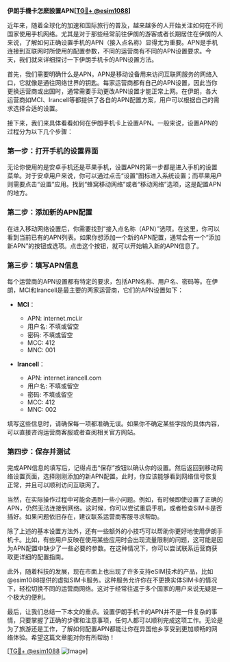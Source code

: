 **伊朗手機卡怎麽設置APN[[TG💪+ @esim1088](https://t.me/s/esim1088)]**

近年来，随着全球化的加速和国际旅行的普及，越来越多的人开始关注如何在不同国家使用手机网络。尤其是对于那些经常前往伊朗的游客或者长期居住在伊朗的人来说，了解如何正确设置手机的APN（接入点名称）显得尤为重要。APN是手机连接到互联网时所使用的配置参数，不同的运营商有不同的APN设置要求。今天，我们就来详细探讨一下伊朗手机卡的APN设置方法。

首先，我们需要明确什么是APN。APN是移动设备用来访问互联网服务的网络入口，它就像是通往网络世界的钥匙。每家运营商都有自己的APN设置，因此当你更换运营商或出国时，通常需要手动更改APN设置才能正常上网。在伊朗，各大运营商如MCI、Irancell等都提供了各自的APN配置方案，用户可以根据自己的需求选择合适的设置。

接下来，我们来具体看看如何在伊朗手机卡上设置APN。一般来说，设置APN的过程分为以下几个步骤：

### 第一步：打开手机的设置界面

无论你使用的是安卓手机还是苹果手机，设置APN的第一步都是进入手机的设置菜单。对于安卓用户来说，你可以通过点击“设置”图标进入系统设置；而苹果用户则需要点击“设置”应用。找到“蜂窝移动网络”或者“移动网络”选项，这是配置APN的地方。

### 第二步：添加新的APN配置

在进入移动网络设置后，你需要找到“接入点名称（APN）”选项。在这里，你可以看到当前已有的APN列表。如果你想添加一个新的APN配置，通常会有一个“添加新APN”的按钮或选项。点击这个按钮，就可以开始输入新的APN信息了。

### 第三步：填写APN信息

每个运营商的APN设置都有特定的要求，包括APN名称、用户名、密码等。在伊朗，MCI和Irancell是最主要的两家运营商，它们的APN设置如下：

- **MCI**：
  - APN: internet.mci.ir
  - 用户名: 不填或留空
  - 密码: 不填或留空
  - MCC: 412
  - MNC: 001

- **Irancell**：
  - APN: internet.irancell.com
  - 用户名: 不填或留空
  - 密码: 不填或留空
  - MCC: 412
  - MNC: 002

填写这些信息时，请确保每一项都准确无误。如果你不确定某些字段的具体内容，可以直接咨询运营商客服或者查阅相关官方网站。

### 第四步：保存并测试

完成APN信息的填写后，记得点击“保存”按钮以确认你的设置。然后返回到移动网络设置页面，选择刚刚添加的新APN配置。此时，你应该能够看到网络信号恢复正常，并且可以顺利访问互联网了。

当然，在实际操作过程中可能会遇到一些小问题。例如，有时候即使设置了正确的APN，仍然无法连接到网络。这时候，你可以尝试重启手机，或者检查SIM卡是否插好。如果问题依旧存在，建议联系运营商客服寻求帮助。

除了上述的基本设置方法外，还有一些额外的小技巧可以帮助你更好地使用伊朗手机卡。比如，有些用户反映在使用某些应用时会出现流量限制的问题，这可能是因为APN配置中缺少了一些必要的参数。在这种情况下，你可以尝试联系运营商获取更详细的配置指南。

此外，随着科技的发展，现在市面上也出现了许多支持eSIM技术的产品，比如@esim1088提供的虚拟SIM卡服务。这种服务允许你在不更换实体SIM卡的情况下，轻松切换不同的运营商网络。这对于经常往返于多个国家的用户来说无疑是一个极大的便利。

最后，让我们总结一下本文的重点。设置伊朗手机卡的APN并不是一件复杂的事情，只要掌握了正确的步骤和注意事项，任何人都可以顺利完成这项工作。无论是为了旅游还是工作，了解如何配置APN都能让你在异国他乡享受到更加顺畅的网络体验。希望这篇文章能对你有所帮助！

[[TG💪+ @esim1088](https://t.me/s/esim1088) ![Image](https://i.postimg.cc/4NQfJmqS/Snipaste-2025-05-13-00-14-12.png)]